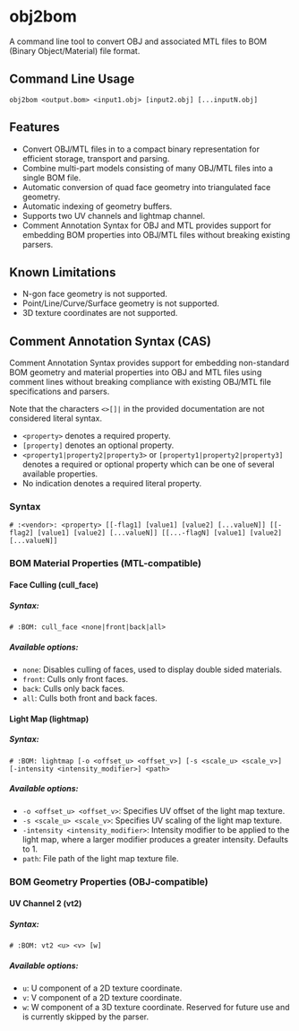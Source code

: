 # obj2bom
A command line tool to convert OBJ and associated MTL files to BOM (Binary Object/Material) file format.

## Command Line Usage
`obj2bom <output.bom> <input1.obj> [input2.obj] [...inputN.obj]`

## Features
- Convert OBJ/MTL files in to a compact binary representation for efficient storage, transport and parsing.
- Combine multi-part models consisting of many OBJ/MTL files into a single BOM file.
- Automatic conversion of quad face geometry into triangulated face geometry.
- Automatic indexing of geometry buffers.
- Supports two UV channels and lightmap channel.
- Comment Annotation Syntax for OBJ and MTL provides support for embedding BOM properties into OBJ/MTL files without breaking existing parsers.

## Known Limitations
- N-gon face geometry is not supported.
- Point/Line/Curve/Surface geometry is not supported.
- 3D texture coordinates are not supported.

## Comment Annotation Syntax (CAS)
Comment Annotation Syntax provides support for embedding non-standard BOM geometry and material properties into OBJ and MTL files using comment lines without breaking compliance with existing OBJ/MTL file specifications and parsers.

Note that the characters `<>[]|` in the provided documentation are not considered literal syntax.
- `<property>` denotes a required property.
- `[property]` denotes an optional property.
- `<property1|property2|property3>` or `[property1|property2|property3]` denotes a required or optional property which can be one of several available properties.
- No indication denotes a required literal property.

### Syntax
`# :<vendor>: <property> [[-flag1] [value1] [value2] [...valueN]] [[-flag2] [value1] [value2] [...valueN]] [[...-flagN] [value1] [value2] [...valueN]]`

### BOM Material Properties (MTL-compatible)

#### Face Culling (cull_face)
##### Syntax:
`# :BOM: cull_face <none|front|back|all>`

##### Available options:
- `none`: Disables culling of faces, used to display double sided materials.
- `front`: Culls only front faces.
- `back`: Culls only back faces.
- `all`: Culls both front and back faces.

#### Light Map (lightmap)
##### Syntax:
`# :BOM: lightmap [-o <offset_u> <offset_v>] [-s <scale_u> <scale_v>] [-intensity <intensity_modifier>] <path>`

##### Available options:
- `-o <offset_u> <offset_v>`: Specifies UV offset of the light map texture.
- `-s <scale_u> <scale_v>`: Specifies UV scaling of the light map texture.
- `-intensity <intensity_modifier>`: Intensity modifier to be applied to the light map, where a larger modifier produces a greater intensity.  Defaults to 1.
- `path`: File path of the light map texture file.

### BOM Geometry Properties (OBJ-compatible)

#### UV Channel 2 (vt2)
##### Syntax:
`# :BOM: vt2 <u> <v> [w]`

##### Available options:
- `u`: U component of a 2D texture coordinate.
- `v`: V component of a 2D texture coordinate.
- `w`: W component of a 3D texture coordinate.  Reserved for future use and is currently skipped by the parser.
